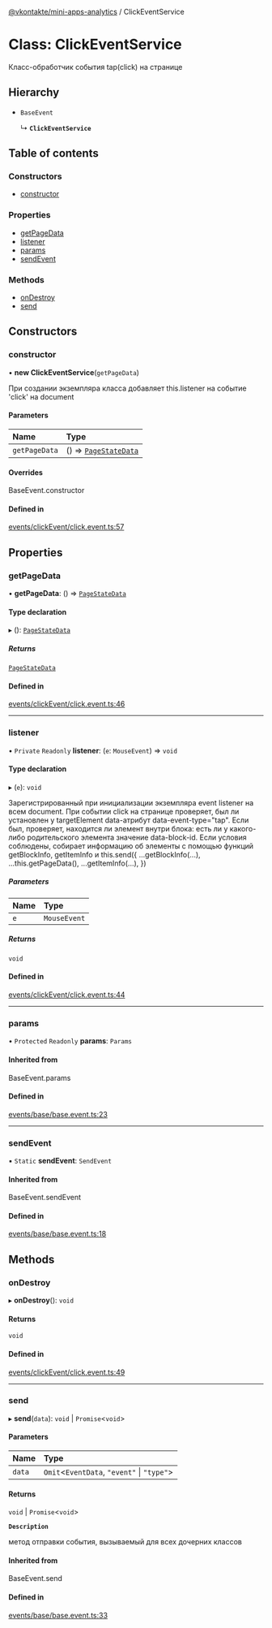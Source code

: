[@vkontakte/mini-apps-analytics](../README.md) / ClickEventService

# Class: ClickEventService

Класс-обработчик события tap(click) на странице

## Hierarchy

- `BaseEvent`

  ↳ **`ClickEventService`**

## Table of contents

### Constructors

- [constructor](ClickEventService.md#constructor)

### Properties

- [getPageData](ClickEventService.md#getpagedata)
- [listener](ClickEventService.md#listener)
- [params](ClickEventService.md#params)
- [sendEvent](ClickEventService.md#sendevent)

### Methods

- [onDestroy](ClickEventService.md#ondestroy)
- [send](ClickEventService.md#send)

## Constructors

### constructor

• **new ClickEventService**(`getPageData`)

При создании экземпляра класса добавляет this.listener на событие 'click' на document

#### Parameters

| Name | Type |
| :------ | :------ |
| `getPageData` | () => [`PageStateData`](../README.md#pagestatedata) |

#### Overrides

BaseEvent.constructor

#### Defined in

[events/clickEvent/click.event.ts:57](https://github.com/VKCOM/mini-apps-analytics/blob/acda622/packages/core/src/events/clickEvent/click.event.ts#L57)

## Properties

### getPageData

• **getPageData**: () => [`PageStateData`](../README.md#pagestatedata)

#### Type declaration

▸ (): [`PageStateData`](../README.md#pagestatedata)

##### Returns

[`PageStateData`](../README.md#pagestatedata)

#### Defined in

[events/clickEvent/click.event.ts:46](https://github.com/VKCOM/mini-apps-analytics/blob/acda622/packages/core/src/events/clickEvent/click.event.ts#L46)

___

### listener

• `Private` `Readonly` **listener**: (`e`: `MouseEvent`) => `void`

#### Type declaration

▸ (`e`): `void`

Зарегистрированный при инициализации экземпляра event listener на всем document.
При событии click на странице проверяет, был ли установлен у targetElement data-атрибут
data-event-type="tap". Если был, проверяет, находится ли элемент внутри блока: есть ли у какого-либо родительского
элемента значение data-block-id. Если условия соблюдены, собирает информацию об элементы с помощью функций
getBlockInfo, getItemInfo и
this.send({
    ...getBlockInfo(...),
    ...this.getPageData(),
    ...getItemInfo(...),
})

##### Parameters

| Name | Type |
| :------ | :------ |
| `e` | `MouseEvent` |

##### Returns

`void`

#### Defined in

[events/clickEvent/click.event.ts:44](https://github.com/VKCOM/mini-apps-analytics/blob/acda622/packages/core/src/events/clickEvent/click.event.ts#L44)

___

### params

• `Protected` `Readonly` **params**: `Params`

#### Inherited from

BaseEvent.params

#### Defined in

[events/base/base.event.ts:23](https://github.com/VKCOM/mini-apps-analytics/blob/acda622/packages/core/src/events/base/base.event.ts#L23)

___

### sendEvent

▪ `Static` **sendEvent**: `SendEvent`

#### Inherited from

BaseEvent.sendEvent

#### Defined in

[events/base/base.event.ts:18](https://github.com/VKCOM/mini-apps-analytics/blob/acda622/packages/core/src/events/base/base.event.ts#L18)

## Methods

### onDestroy

▸ **onDestroy**(): `void`

#### Returns

`void`

#### Defined in

[events/clickEvent/click.event.ts:49](https://github.com/VKCOM/mini-apps-analytics/blob/acda622/packages/core/src/events/clickEvent/click.event.ts#L49)

___

### send

▸ **send**(`data`): `void` \| `Promise`<`void`\>

#### Parameters

| Name | Type |
| :------ | :------ |
| `data` | `Omit`<`EventData`, ``"event"`` \| ``"type"``\> |

#### Returns

`void` \| `Promise`<`void`\>

**`Description`**

метод отправки события, вызываемый для всех дочерних классов

#### Inherited from

BaseEvent.send

#### Defined in

[events/base/base.event.ts:33](https://github.com/VKCOM/mini-apps-analytics/blob/acda622/packages/core/src/events/base/base.event.ts#L33)
